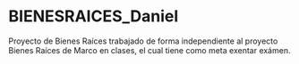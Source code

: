 # BIENESRAICES_Daniel
Proyecto de Bienes Raíces trabajado de forma independiente al proyecto Bienes Raíces de Marco en clases, el cual tiene como meta exentar exámen.
